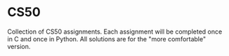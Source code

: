 # CS50
Collection of CS50 assignments.  Each assignment will be completed once in C and once in Python.  All solutions are for the "more comfortable" version.

